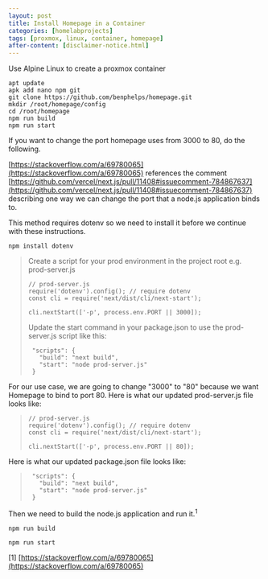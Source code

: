 ```yaml
---
layout: post
title: Install Homepage in a Container
categories: [homelabprojects]
tags: [proxmox, linux, container, homepage]
after-content: [disclaimer-notice.html]
---
```

Use Alpine Linux to create a proxmox container
~~~
apt update
apk add nano npm git
git clone https://github.com/benphelps/homepage.git
mkdir /root/homepage/config
cd /root/homepage
npm run build
npm run start
~~~

If you want to change the port homepage uses from 3000 to 80, do the following.

[https://stackoverflow.com/a/69780065](https://stackoverflow.com/a/69780065) references the comment [https://github.com/vercel/next.js/pull/11408#issuecomment-784867637](https://github.com/vercel/next.js/pull/11408#issuecomment-784867637) describing one way we can change the port that a node.js application binds to.

This method requires dotenv so we need to install it before we continue with these instructions.

```npm install dotenv```

>Create a script for your prod environment in the project root e.g. prod-server.js
>~~~
>// prod-server.js
>require('dotenv').config(); // require dotenv
>const cli = require('next/dist/cli/next-start');
>
>cli.nextStart(['-p', process.env.PORT || 3000]);
>~~~
>
>
>Update the start command in your package.json to use the prod-server.js script like this:
>
>~~~
>  "scripts": {
>    "build": "next build",
>    "start": "node prod-server.js"
>  }
>
>~~~

For our use case, we are going to change "3000" to "80" because we want Homepage to bind to port 80. Here is what our updated prod-server.js file looks like:

>~~~
>// prod-server.js
>require('dotenv').config(); // require dotenv
>const cli = require('next/dist/cli/next-start');
>
>cli.nextStart(['-p', process.env.PORT || 80]);
>~~~

Here is what our updated package.json file looks like:

>~~~
>  "scripts": {
>    "build": "next build",
>    "start": "node prod-server.js"
>  }
>
>~~~

Then we need to build the node.js application and run it.<sup>1</sup>

```npm run build```

```npm run start```

[1] [https://stackoverflow.com/a/69780065](https://stackoverflow.com/a/69780065)